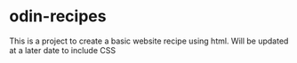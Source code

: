 # odin-recipes

This is a project to create a basic website recipe using html. Will be updated at a later date to include CSS
